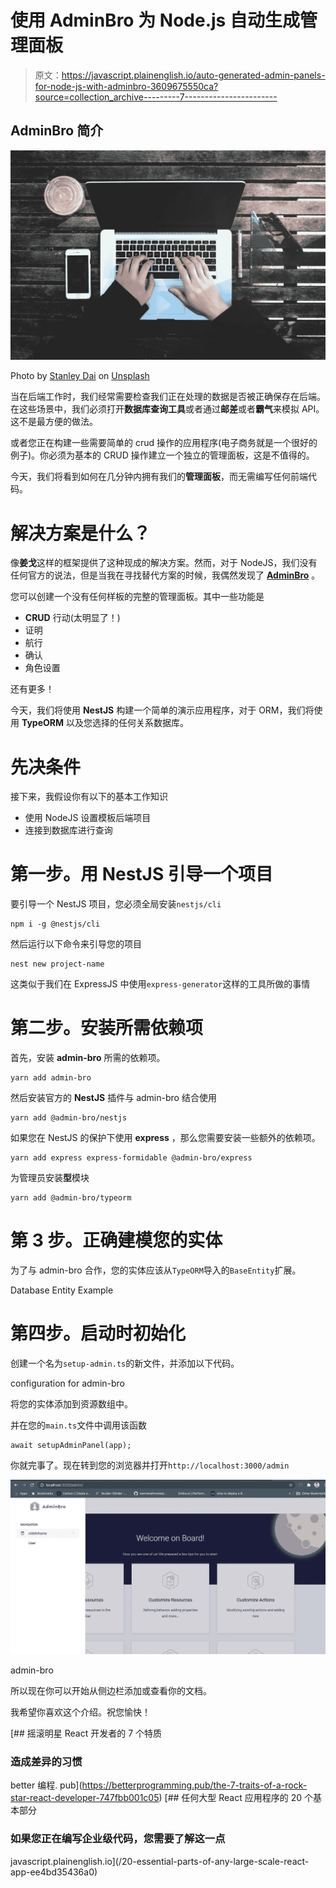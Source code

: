 # 使用 AdminBro 为 Node.js 自动生成管理面板

> 原文：<https://javascript.plainenglish.io/auto-generated-admin-panels-for-node-js-with-adminbro-3609675550ca?source=collection_archive---------7----------------------->

## AdminBro 简介

![](img/fd7e8ec79e0d57bcbf6bb180ea7394d3.png)

Photo by [Stanley Dai](https://unsplash.com/@stanleydai?utm_source=unsplash&utm_medium=referral&utm_content=creditCopyText) on [Unsplash](https://unsplash.com/s/photos/admin?utm_source=unsplash&utm_medium=referral&utm_content=creditCopyText)

当在后端工作时，我们经常需要检查我们正在处理的数据是否被正确保存在后端。在这些场景中，我们必须打开**数据库查询工具**或者通过**邮差**或者**霸气**来模拟 API。这不是最方便的做法。

或者您正在构建一些需要简单的 crud 操作的应用程序(电子商务就是一个很好的例子)。你必须为基本的 CRUD 操作建立一个独立的管理面板，这是不值得的。

今天，我们将看到如何在几分钟内拥有我们的**管理面板**，而无需编写任何前端代码。

# 解决方案是什么？

像**姜戈**这样的框架提供了这种现成的解决方案。然而，对于 NodeJS，我们没有任何官方的说法，但是当我在寻找替代方案的时候，我偶然发现了 [**AdminBro**](https://adminbro.com/index.html) 。

您可以创建一个没有任何样板的完整的管理面板。其中一些功能是

*   **CRUD** 行动(太明显了！)
*   证明
*   航行
*   确认
*   角色设置

还有更多！

今天，我们将使用 **NestJS** 构建一个简单的演示应用程序，对于 ORM，我们将使用 **TypeORM** 以及您选择的任何关系数据库。

# 先决条件

接下来，我假设你有以下的基本工作知识

*   使用 NodeJS 设置模板后端项目
*   连接到数据库进行查询

# 第一步。用 NestJS 引导一个项目

要引导一个 NestJS 项目，您必须全局安装`nestjs/cli`

```
npm i -g @nestjs/cli
```

然后运行以下命令来引导您的项目

```
nest new project-name
```

这类似于我们在 ExpressJS 中使用`express-generator`这样的工具所做的事情

# 第二步。安装所需依赖项

首先，安装 **admin-bro** 所需的依赖项。

```
yarn add admin-bro 
```

然后安装官方的 **NestJS** 插件与 admin-bro 结合使用

```
yarn add @admin-bro/nestjs
```

如果您在 NestJS 的保护下使用 **express** ，那么您需要安装一些额外的依赖项。

```
yarn add express express-formidable @admin-bro/express
```

为管理员安装**型**模块

```
yarn add @admin-bro/typeorm
```

# **第 3 步。正确建模您的实体**

为了与 admin-bro 合作，您的实体应该从`TypeORM`导入的`BaseEntity`扩展。

Database Entity Example

# 第四步。启动时初始化

创建一个名为`setup-admin.ts`的新文件，并添加以下代码。

configuration for admin-bro

将您的实体添加到资源数组中。

并在您的`main.ts`文件中调用该函数

```
await setupAdminPanel(app);
```

你就完事了。现在转到您的浏览器并打开`http://localhost:3000/admin`

![](img/d29bc1a5dba763c7e38370ae21101473.png)

admin-bro

所以现在你可以开始从侧边栏添加或查看你的文档。

我希望你喜欢这个介绍。祝您愉快！

[](https://betterprogramming.pub/the-7-traits-of-a-rock-star-react-developer-747fbb001c05) [## 摇滚明星 React 开发者的 7 个特质

### 造成差异的习惯

better 编程. pub](https://betterprogramming.pub/the-7-traits-of-a-rock-star-react-developer-747fbb001c05) [](/20-essential-parts-of-any-large-scale-react-app-ee4bd35436a0) [## 任何大型 React 应用程序的 20 个基本部分

### 如果您正在编写企业级代码，您需要了解这一点

javascript.plainenglish.io](/20-essential-parts-of-any-large-scale-react-app-ee4bd35436a0)